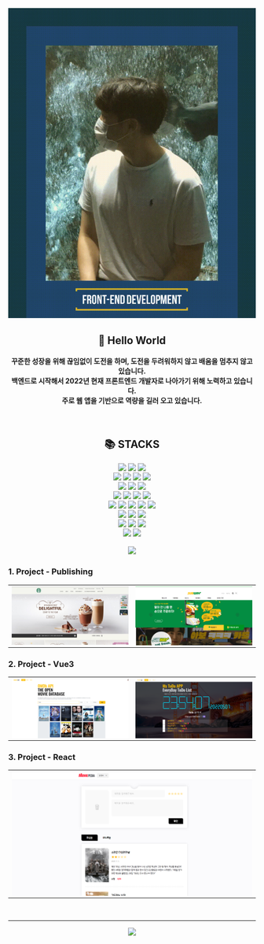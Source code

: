 <div align=center><img src="https://raw.githubusercontent.com/ohtaekwon/ohtaekwon/master/img/bg.gif"/></div>

<div align=center><h2>👋 Hello World </h2></div>

<div align=center>
    <h4>꾸준한 성장을 위해 끊임없이 도전을 하며, 도전을 두려워하지 않고 배움을 멈추지 않고 있습니다. 
        <br/>백엔드로 시작해서 2022년 현재 프론트엔드 개발자로 나아가기 위해 노력하고 있습니다.
        <br/>주로 웹 앱을 기반으로 역량을 길러 오고 있습니다.
    </h4></div>

<br/>

<div align=center><h2>📚 STACKS</h2></div>

<div align=center> 
  <img src="https://img.shields.io/badge/java-007396?style=for-the-badge&logo=java&logoColor=white"> 
  <img src="https://img.shields.io/badge/python-3776AB?style=for-the-badge&logo=python&logoColor=white" > 
 <img src="https://img.shields.io/badge/javascript-F7DF1E?style=for-the-badge&logo=javascript&logoColor=black"> 
  <br/>
  <img src="https://img.shields.io/badge/html5-E34F26?style=for-the-badge&logo=html5&logoColor=white"> 
  <img src="https://img.shields.io/badge/css-1572B6?style=for-the-badge&logo=css3&logoColor=white"> 
  <img src="https://img.shields.io/badge/jquery-0769AD?style=for-the-badge&logo=jquery&logoColor=white">
  <img src="https://img.shields.io/badge/-TypeScript-007ACC?style=for-the-badge&logo=typescript&logoColor=white"/>
  <br/>
  <img src="https://img.shields.io/badge/oracle-F80000?style=for-the-badge&logo=oracle&logoColor=white"> 
  <img src="https://img.shields.io/badge/mysql-4479A1?style=for-the-badge&logo=mysql&logoColor=white"> 
  <img src="https://img.shields.io/badge/firebase-FFCA28?style=for-the-badge&logo=firebase&logoColor=white">
  <br/>
  <img src="https://img.shields.io/badge/-React-222222?style=for-the-badge&logo=react"> 
  <img src="https://img.shields.io/badge/vue.js-4FC08D?style=for-the-badge&logo=vue.js&logoColor=white"> 
  <img src="https://img.shields.io/badge/node.js-339933?style=for-the-badge&logo=Node.js&logoColor=white">
  <img src="https://img.shields.io/badge/bootstrap-7952B3?style=for-the-badge&logo=bootstrap&logoColor=white">
  <br/>
  <img src="https://img.shields.io/badge/spring-6DB33F?style=for-the-badge&logo=spring&logoColor=white"> 
  <img src="https://img.shields.io/badge/express-000000?style=for-the-badge&logo=express&logoColor=white">
  <img src="https://img.shields.io/badge/django-092E20?style=for-the-badge&logo=django&logoColor=white">
  <img src="https://img.shields.io/badge/flask-000000?style=for-the-badge&logo=flask&logoColor=white">
  <img src="https://img.shields.io/badge/flutter-02569B?style=for-the-badge&logo=flutter&logoColor=white">
  <br/>
  <img src="https://img.shields.io/badge/linux-FCC624?style=for-the-badge&logo=linux&logoColor=black"> 
  <img src="https://img.shields.io/badge/amazonaws-232F3E?style=for-the-badge&logo=amazonaws&logoColor=white"> 
  <img src="https://img.shields.io/badge/apache tomcat-F8DC75?style=for-the-badge&logo=apachetomcat&logoColor=white">
  <br/>
  <img src="https://img.shields.io/badge/github-181717?style=for-the-badge&logo=github&logoColor=white">
  <img src="https://img.shields.io/badge/git-F05032?style=for-the-badge&logo=git&logoColor=white">
  <img src="https://img.shields.io/badge/fontawesome-339AF0?style=for-the-badge&logo=fontawesome&logoColor=white">
  <br/>
</div>



<div align=center>
    <img src="https://github-readme-stats.vercel.app/api?username=ohtaekwon&row=1&show_icons=true&theme=radical"/>
	<img src="https://github-readme-stats.vercel.app/api/top-langs/?username=ohtaekwon&row=1&show_icons=true&hide_border=true&title_color=004386&icon_color=004386&t&layout=compact"/>
    <br/>
    <br/>
    <img src="https://github-profile-trophy.vercel.app/?username=ohtaekwon&row=1"/>
</div>


<h3>1. Project - Publishing</h2>
<table>
  <tbody>
    <tr>
      <td>
        <a href="https://github.com/ohtaekwon/starbucks" title="스타벅스 깃허브 🚀">
          <img align="center" src="https://raw.githubusercontent.com/ohtaekwon/starbucks/master/_assets/main_screenshot.jpg" width="550" alt-text="Frontend Roadmap" >
        </a>
      </td>
      <td>
        <a href="https://github.com/ohtaekwon/subway--publishing" title="서브웨이 깃허브">
          <img align="center" src="https://raw.githubusercontent.com/ohtaekwon/subway--publishing/master/image/main.png" width="550" alt-text="">
        </a>
      </td>
    </tr>
  </tbody>
</table>


<h3>2. Project - Vue3  </h2>
<table>
  <tbody>
    <tr>
      <td>
        <a href="https://github.com/ohtaekwon/VUE3-MOVIE-APP" title="VUE기반 MOVIE-APP 깃허브 🚀">
          <img align="center" src="https://raw.githubusercontent.com/ohtaekwon/OHTK-Portfolio/master/images/movie-app.png" width="550" alt-text="Frontend Roadmap" >
        </a>
      </td>
      <td>
        <a href="https://github.com/ohtaekwon/My-Todo-App" title="VUE기반 TODOAPP 깃허브">
          <img align="center" src="https://raw.githubusercontent.com/ohtaekwon/OHTK-Portfolio/master/images/My-TODO-APP-MAIN.png" width="550" alt-text="">
        </a>
      </td>
    </tr>
  </tbody>
</table>


<h3>3. Project - React  </h2>
<table>
  <tbody>
    <tr>
      <td>
        <a href="https://github.com/ohtaekwon/React-MiniProject-Movie-App" title="React 기반 movie webapp 🚀">
          <img align="center" src="https://raw.githubusercontent.com/ohtaekwon/ohtaekwon/master/img/React-movie.png" width="550" alt-text="Frontend Roadmap" >
        </a>
      </td>
    </tr>
  </tbody>
</table>

<br/>

<!-- <b><em><a href="https://ohtaekwon.github.io/OHTK-Portfolio/">더 알아보기!</a></em></b> -->

---

<p align="center">
  <a href="https://github.com/ohtaekwon" title="GitHub OHTAEKWON">
    <img src="https://img.shields.io/github/followers/ohtaekwon?label=follow&style=social" alt-text="GitHub OHTAEKWON" height="30"/>
  </a>






